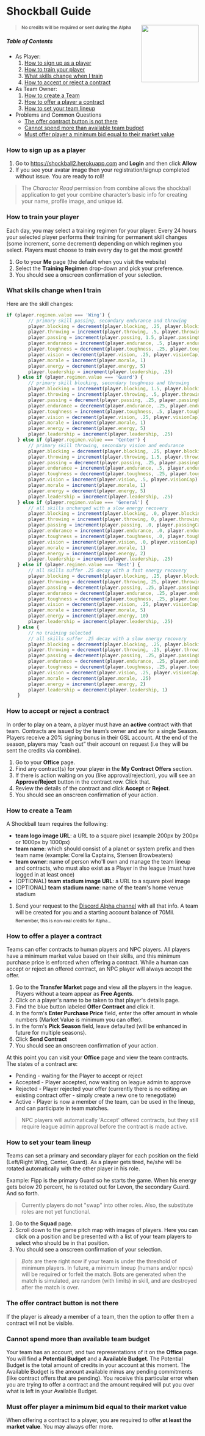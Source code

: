 Shockball Guide
======
<img width="150" height="150" align="right" src="https://raw.githubusercontent.com/bpkennedy/shockball2/master/public/img/shockballLogo.png"/>

> **<sub>No credits will be required or sent during the Alpha</sub>**
##### Table of Contents

* As Player:
  1. [How to sign up as a player](#how-to-sign-up-as-a-player)
  2. [How to train your player](#how-to-train-your-player)
  3. [What skills change when I train](#what-skills-change-when-i-train)
  4. [How to accept or reject a contract](#how-to-accept-or-reject-a-contract)
* As Team Owner:
  1. [How to create a Team](#how-to-create-a-team)
  2. [How to offer a player a contract](#how-to-offer-a-player-a-contract)
  3. [How to set your team lineup](#how-to-set-your-team-lineup)
* Problems and Common Questions
  * [The offer contract button is not there](#the-offer-contract-button-is-not-there)
  * [Cannot spend more than available team budget](#cannot-spend-more-than-available-team-budget)
  * [Must offer player a minimum bid equal to their market value](#must-offer-player-a-minimum-bid-equal-to-their-market-value)

### How to sign up as a player
1. Go to https://shockball2.herokuapp.com and **Login** and then click **Allow**
2. If you see your avatar image then your registration/signup completed without issue.  You are ready to roll!
> The *Character Read* permission from combine allows the shockball application to get your combine character’s basic info for creating your name, profile image, and unique id.

### How to train your player
Each day, you may select a training regimen for your player. Every 24 hours your selected player performs their training for permanent skill changes (some increment, some decrement) depending on which regimen you select. Players must choose to train every day to get the most growth!

1. Go to your **Me** page (the default when you visit the website)
2. Select the **Training Regimen** drop-down and pick your preference.
3. You should see a onscreen confirmation of your selection.

### What skills change when I train
Here are the skill changes:
```javascript
if (player.regimen.value === 'Wing') {
        // primary skill passing, secondary endurance and throwing
        player.blocking = decrement(player.blocking, .25, player.blockingCap)
        player.throwing = increment(player.throwing, .5, player.throwingCap)
        player.passing = increment(player.passing, 1.5, player.passingCap)
        player.endurance = increment(player.endurance, .5, player.enduranceCap)
        player.toughness = decrement(player.toughness, .25, player.toughnessCap)
        player.vision = decrement(player.vision, .25, player.visionCap)
        player.morale = increment(player.morale, 1)
        player.energy = decrement(player.energy, 5)
        player.leadership = increment(player.leadership, .25)
    } else if (player.regimen.value === 'Guard') {
        // primary skill blocking, secondary toughness and throwing
        player.blocking = increment(player.blocking, 1.5, player.blockingCap)
        player.throwing = increment(player.throwing, .5, player.throwingCap)
        player.passing = decrement(player.passing, .25, player.passingCap)
        player.endurance = decrement(player.endurance, .25, player.enduranceCap)
        player.toughness = increment(player.toughness, .5, player.toughnessCap)
        player.vision = decrement(player.vision, .25, player.visionCap)
        player.morale = increment(player.morale, 1)
        player.energy = decrement(player.energy, 5)
        player.leadership = increment(player.leadership, .25)
    } else if (player.regimen.value === 'Center') {
        // primary skill throwing, secondary vision and endurance
        player.blocking = decrement(player.blocking, .25, player.blockingCap) 
        player.throwing = increment(player.throwing, 1.5, player.throwingCap)
        player.passing = decrement(player.passing, .25, player.passingCap)
        player.endurance = increment(player.endurance, .5, player.enduranceCap)
        player.toughness = decrement(player.toughness, .25, player.toughnessCap)
        player.vision = increment(player.vision, .5, player.visionCap)
        player.morale = increment(player.morale, 1)
        player.energy = decrement(player.energy, 5)
		player.leadership = increment(player.leadership, .25)
    } else if (player.regimen.value === 'General') {
        // all skills unchanged with a slow energy recovery
        player.blocking = increment(player.blocking, .0, player.blockingCap) 
        player.throwing = increment(player.throwing, 0, player.throwingCap)
        player.passing = increment(player.passing, .0, player.passingCap)
        player.endurance = increment(player.endurance, .0, player.enduranceCap)
        player.toughness = increment(player.toughness, .0, player.toughnessCap)
        player.vision = increment(player.vision, .0, player.visionCap)
        player.morale = increment(player.morale, 1)
        player.energy = increment(player.energy, 2)
		player.leadership = increment(player.leadership, .25)
    } else if (player.regimen.value === 'Rest') {
        // all skills suffer .25 decay with a fast energy recovery
        player.blocking = decrement(player.blocking, .25, player.blockingCap) 
        player.throwing = decrement(player.throwing, 25, player.throwingCap)
        player.passing = decrement(player.passing, .25, player.passingCap)
        player.endurance = decrement(player.endurance, .25, player.enduranceCap)
        player.toughness = decrement(player.toughness, .25, player.toughnessCap)
        player.vision = decrement(player.vision, .25, player.visionCap)
        player.morale = increment(player.morale, 5)
        player.energy = increment(player.energy, 10)
        player.leadership = increment(player.leadership, .25)
    } else {
        // no training selected
        // all skills suffer .25 decay with a slow energy recovery
        player.blocking = decrement(player.blocking, .25, player.blockingCap) 
        player.throwing = decrement(player.throwing, .25, player.throwingCap)
        player.passing = decrement(player.passing, .25, player.passingCap)
        player.endurance = decrement(player.endurance, .25, player.enduranceCap)
        player.toughness = decrement(player.toughness, .25, player.toughnessCap)
        player.vision = decrement(player.vision, .25, player.visionCap)
        player.morale = decrement(player.morale, .25)
        player.energy = increment(player.energy, 2)
        player.leadership = decrement(player.leadership, 1)
    }
```

### How to accept or reject a contract
In order to play on a team, a player must have an **active** contract with that team. Contracts are issued by the team’s owner and are for a single Season. Players receive a 20% signing bonus in their GSL account.  At the end of the season, players may “cash out” their account on request (i.e they will be sent the credits via combine).

1. Go to your **Office** page.
2. Find any contract(s) for your player in the **My Contract Offers** section.
3. If there is action waiting on you (like approval/rejection), you will see an **Approve/Reject** button in the contract row.  Click that.
4. Review the details of the contract and click **Accept** or **Reject**.
5. You should see an onscreen confirmation of your action.

### How to create a Team
A Shockball team requires the following:
* **team logo image URL**: a URL to a square pixel (example 200px by 200px or 1000px by 1000px)
* **team name**: which should consist of a planet or system prefix and then team name (example: Corellia Captains, Stensen Browbeaters)
* **team owner**: name of person who'll own and manage the team lineup and contracts, who must also exist as a Player in the league (must have logged in at least once)
* (OPTIONAL) **team stadium image URL**: a URL to a square pixel image
* (OPTIONAL) **team stadium name**: name of the team's home venue stadium 

1. Send your request to the [Discord Alpha channel](https://discord.gg/gxWphVs) with all that info. A team will be created for you and a starting account balance of 70Mil. <sub>Remember, this is non-real credits for Alpha...</sub>

### How to offer a player a contract
Teams can offer contracts to human players and NPC players. All players have a minimum market value based on their skills, and this minimum purchase price is enforced when offering a contract. While a human can accept or reject an offered contract, an NPC player will always accept the offer.

1. Go to the **Transfer Market** page and view all the players in the league. Players without a team appear as **Free Agents**.
2. Click on a player's name to be taken to that player's details page.
3. Find the blue button labeled **Offer Contract** and click it.
4. In the form's **Enter Purchase Price** field, enter the offer amount in whole numbers (Market Value is minimum you can offer).
5. In the form's **Pick Season** field, leave defaulted (will be enhanced in future for multiple seasons).
6. Click **Send Contract**
7. You should see an onscreen confirmation of your action.

At this point you can visit your **Office** page and view the team contracts. The states of a contract are:
* Pending - waiting for the Player to accept or reject
* Accepted - Player accepted, now waiting on league admin to approve
* Rejected - Player rejected your offer (currently there is no editing an existing contract offer - simply create a new one to renegotiate)
* Active - Player is now a member of the team, can be used in the lineup, and can participate in team matches.
> NPC players will automatically 'Accept' offered contracts, but they still require league admin approval before the contract is made active.

### How to set your team lineup
Teams can set a primary and secondary player for each position on the field (Left/Right Wing, Center, Guard). As a player gets tired, he/she will be rotated automatically with the other player in his role.

Example: Fipp is the primary Guard so he starts the game. When his energy gets below 20 percent, he is rotated out for Levon, the secondary Guard. And so forth.
> Currently players do not "swap" into other roles. Also, the substitute roles are not yet functional.

1. Go to the **Squad** page.
2. Scroll down to the game pitch map with images of players. Here you can click on a position and be presented with a list of your team players to select who should be in that position.
3. You should see a onscreen confirmation of your selection.

> *Bots* are there right now if your team is under the threshold of minimum players. In future, a minimum lineup (humans and/or npcs) will be required or forfeit the match. Bots are generated when the match is simulated, are random (with limits) in skill, and are destroyed after the match is over.

### The offer contract button is not there
If the player is already a member of a team, then the option to offer them a contract will not be visible.

### Cannot spend more than available team budget
Your team has an account, and two representations of it on the **Office** page. You will find a **Potential Budget** and a **Available Budget**. The Potential Budget is the total amount of credits in your account at this moment. The Available Budget is the amount available minus any pending commitments (like contract offers that are pending). You receive this particular error when you are trying to offer a contract and the amount required will put you over what is left in your Available Budget.

### Must offer player a minimum bid equal to their market value
When offering a contract to a player, you are required to offer **at least the market value**. You may always offer more.
